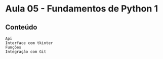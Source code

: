 # Aula 05 - Fundamentos de Python 1

## Conteúdo 

    Api
    Interface com tkinter
    Funções
    Integração com Git